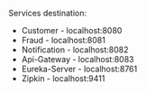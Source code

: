 Services destination:

* Customer - localhost:8080
* Fraud - localhost:8081
* Notification - localhost:8082
* Api-Gateway - localhost:8083
* Eureka-Server - localhost:8761
* Zipkin - localhost:9411

